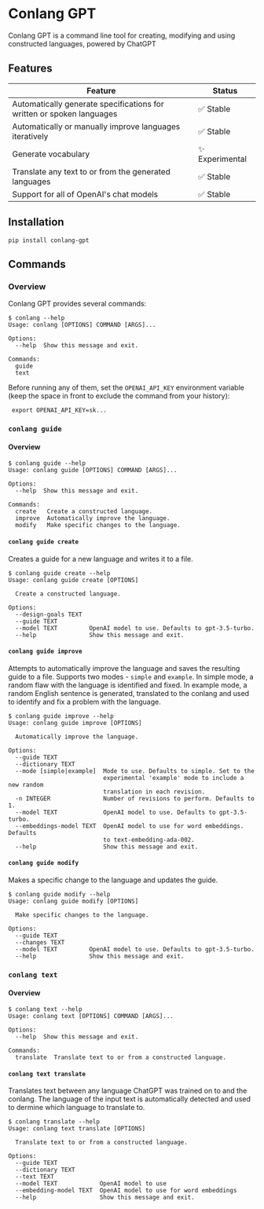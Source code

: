 # Conlang GPT

Conlang GPT is a command line tool for creating, modifying and using constructed languages, powered by ChatGPT

## Features

| Feature | Status |
| --- | --- |
| Automatically generate specifications for written or spoken languages | :white_check_mark: Stable |
| Automatically or manually improve languages iteratively | :white_check_mark: Stable |
| Generate vocabulary | :sparkles: Experimental |
| Translate any text to or from the generated languages | :white_check_mark: Stable |
| Support for all of OpenAI's chat models | :white_check_mark: Stable |

## Installation

```
pip install conlang-gpt
```

## Commands

### Overview

Conlang GPT provides several commands:

```
$ conlang --help
Usage: conlang [OPTIONS] COMMAND [ARGS]...

Options:
  --help  Show this message and exit.

Commands:
  guide
  text
```

Before running any of them, set the `OPENAI_API_KEY` environment variable (keep the space in front to exclude the command from your history):

```
 export OPENAI_API_KEY=sk...
```

### `conlang guide`

#### Overview

```
$ conlang guide --help
Usage: conlang guide [OPTIONS] COMMAND [ARGS]...

Options:
  --help  Show this message and exit.

Commands:
  create   Create a constructed language.
  improve  Automatically improve the language.
  modify   Make specific changes to the language.
```

#### `conlang guide create`

Creates a guide for a new language and writes it to a file.

```
$ conlang guide create --help
Usage: conlang guide create [OPTIONS]

  Create a constructed language.

Options:
  --design-goals TEXT
  --guide TEXT
  --model TEXT         OpenAI model to use. Defaults to gpt-3.5-turbo.
  --help               Show this message and exit.
```

#### `conlang guide improve`

Attempts to automatically improve the language and saves the resulting guide to a file. Supports two modes - `simple` and `example`. In simple mode, a random flaw with the language is identified and fixed. In example mode, a random English sentence is generated, translated to the conlang and used to identify and fix a problem with the language.

```
$ conlang guide improve --help
Usage: conlang guide improve [OPTIONS]

  Automatically improve the language.

Options:
  --guide TEXT
  --dictionary TEXT
  --mode [simple|example]  Mode to use. Defaults to simple. Set to the
                           experimental 'example' mode to include a new random
                           translation in each revision.
  -n INTEGER               Number of revisions to perform. Defaults to 1.
  --model TEXT             OpenAI model to use. Defaults to gpt-3.5-turbo.
  --embeddings-model TEXT  OpenAI model to use for word embeddings. Defaults
                           to text-embedding-ada-002.
  --help                   Show this message and exit.
```

#### `conlang guide modify`

Makes a specific change to the language and updates the guide.

```
$ conlang guide modify --help
Usage: conlang guide modify [OPTIONS]

  Make specific changes to the language.

Options:
  --guide TEXT
  --changes TEXT
  --model TEXT         OpenAI model to use. Defaults to gpt-3.5-turbo.
  --help               Show this message and exit.
```

### `conlang text`

#### Overview

```
$ conlang text --help
Usage: conlang text [OPTIONS] COMMAND [ARGS]...

Options:
  --help  Show this message and exit.

Commands:
  translate  Translate text to or from a constructed language.
```

#### `conlang text translate`

Translates text between any language ChatGPT was trained on to and the conlang. The language of the input text is automatically detected and used to dermine which language to translate to.

```
$ conlang translate --help
Usage: conlang text translate [OPTIONS]

  Translate text to or from a constructed language.

Options:
  --guide TEXT
  --dictionary TEXT
  --text TEXT
  --model TEXT            OpenAI model to use
  --embedding-model TEXT  OpenAI model to use for word embeddings
  --help                  Show this message and exit.
```
